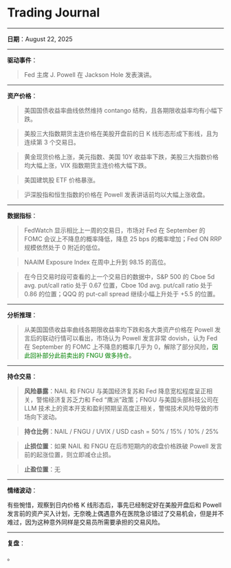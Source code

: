 # Trading Journal

---

**日期**：August 22, 2025

---

**驱动事件**：

> Fed 主席 J. Powell 在 Jackson Hole 发表演讲。

---

**资产价格**：

> 美国国债收益率曲线依然维持 contango 结构，且各期限收益率均有小幅下跌。

> 美股三大指数期货主连价格在美股开盘前的日 K 线形态形成下影线，且为连续第 3 个交易日。

> 黄金现货价格上涨，美元指数、美国 10Y 收益率下跌，美股三大指数价格均大幅上涨，VIX 指数期货主连价格大幅下跌。

> 美国建筑股 ETF 价格暴涨。

> 沪深股指和恒生指数的价格在 Powell 发表讲话前均以大幅上涨收盘。

---

**数据指标**：

> FedWatch 显示相比上一周的交易日，市场对 Fed 在 September 的 FOMC 会议上不降息的概率降低，降息 25 bps 的概率增加；Fed ON RRP 规模依然处于 0 附近的低位。

> NAAIM Exposure Index 在周中上升到 98.15 的高位。

> 在今日交易时段可查看的上一个交易日的数据中，S&P 500 的 Cboe 5d avg. put/call ratio 处于 0.67 位置，Cboe 10d avg. put/call ratio 处于 0.86 的位置；QQQ 的 put-call spread 继续小幅上升处于 +5.5 的位置。

---

**分析推理**：

> 从美国国债收益率曲线各期限收益率均下跌和各大类资产价格在 Powell 发言后的联动行情可以看出，市场认为 Powell 发言非常 dovish，认为 Fed 在 September 的 FOMC 上不降息的概率几乎为 0，解除了部分风险，<span style="color: green;">因此回补部分此前卖出的 FNGU 做多持仓</span>。

---

**持仓交易**：

> **风险暴露**：NAIL 和 FNGU 与美国经济复苏和 Fed 降息宽松程度呈正相关，警惕经济复苏乏力和 Fed “鹰派”政策；FNGU 与美国头部科技公司在 LLM 技术上的资本开支和盈利预期呈高度正相关，警惕技术风险导致的市场向下波动。

> **持仓比例**：NAIL / FNGU / UVIX / USD cash = 50% / 15% / 10% / 25%

> **止损位置**：如果 NAIL 和 FNGU 在后市短期内的收盘价格跌破 Powell 发言前的起涨位置，则立即减仓止损。

> **止盈位置**：无

---

**情绪波动**：

有些惋惜，观察到日内价格 K 线形态后，事先已经制定好在美股开盘后和 Powell 发言前的资产买入计划，无奈晚上偶遇意外在医院急诊错过了交易机会，但是并不难过，因为这种意外同样是交易员所需要承担的交易风险。

---

**复盘**：

<mark></mark>。
